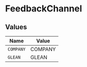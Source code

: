 # FeedbackChannel


## Values

| Name      | Value     |
| --------- | --------- |
| `COMPANY` | COMPANY   |
| `GLEAN`   | GLEAN     |